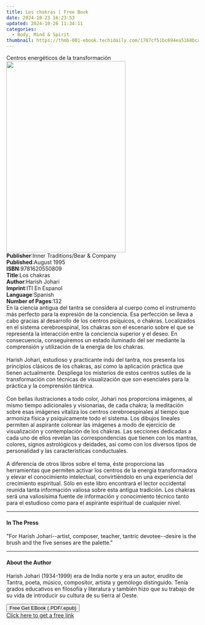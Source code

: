 ```yaml
---
title: Los chakras | Free Book
date: 2024-10-23 16:23:53
updated: 2024-10-26 11:34:11
categories:
  - Body, Mind & Spirit
thumbnail: https://thmb-001-ebook.techidaily.com/1787cf51bc694ea5168bcaa3f37ea618004a0d899ef1adce3e5dd196b98eb4df.jpg
---
```

<main id="book-container">
  <div class="flex flex-col">
    <div class="book-brief flex-1 py-6 px-4 sm:p-6 md:py-10 md:px-8">
      <!-- brief-->
      <div class="book-brief-main">
        Centros energéticos de la transformación
      </div>
    </div>
    <div
      class="book-meta-info flex-1 grid gap-4 col-start-1 col-end-3 row-start-1 sm:mb-6 sm:grid-cols-4 lg:gap-6 lg:col-start-2 lg:row-end-6 lg:row-span-6 lg:mb-0"
    >
      <div
        class="book-meta-info-left place-content-center mt-4 p-4 text-sm leading-6 col-start-2 col-span-2 dark:text-slate-400"
      >
        <img
          class="w-full h-500 object-cover rounded-lg sm:h-255 sm:col-span-2 lg:col-span-full"
          src="https://img-001-ebook.techidaily.com/ac818b6f9a63be877cd0df81852d4492721c2747af6e1c5ba29e97d89419c3a6.jpg"
          alt=""
          width="312"
          height="500"
        />
      </div>
      <div
        class="book-meta-info-right mt-2 col-start-1 row-start-2 col-span-3 self-center"
      >
        <!-- meta data  -->
        <div class="flex flex-col px-4 md:px-8">
          <div class="flex-1">
            <strong>Publisher</strong>:<span class="px-2"
              >Inner Traditions/Bear &amp; Company</span
            >
          </div>
          <div class="flex-1">
            <strong>Published</strong>:<span class="px-2">August 1995</span>
          </div>
          <div class="flex-1">
            <strong>ISBN</strong>:<span class="px-2">9781620550809</span>
          </div>
          <div class="flex-1">
            <strong>Title</strong>:<span class="px-2">Los chakras</span>
          </div>
          <div class="flex-1">
            <strong>Author</strong>:<span class="px-2">Harish Johari</span>
          </div>
          <div class="flex-1">
            <strong>Imprint</strong>:<span class="px-2">ITI En Espanol</span>
          </div>
          <div class="flex-1">
            <strong>Language</strong>:<span class="px-2">Spanish</span>
          </div>
          <div class="flex-1">
            <strong>Number of Pages</strong>:<span class="px-2">132</span>
          </div>
        </div>
      </div>
    </div>
    <div class="book-description flex-1 py-6 px-4 sm:p-6 md:py-10 md:px-8">
      <div class="book-description-main">
        <div accordion-content="" id="description">
          En la ciencia antigua del tantra se considera al cuerpo como el
          instrumento más perfecto para la expresión de la conciencia. Esa
          perfección se lleva a cabo gracias al desarrollo de los centros
          psíquicos, o chakras. Localizados en el sistema cerebroespinal, los
          chakras son el escenario sobre el que se representa la interacción
          entre la conciencia superior y el deseo. En consecuencia,
          conseguiremos un estado iluminado del ser mediante la comprensión y
          utilización de la energía de los chakras. <br /><br />Harish Johari,
          estudioso y practicante indú del tantra, nos presenta los principios
          clásicos de los chakras, así como la aplicación práctica que tienen
          actualmente. Despliega los misterios de estos centros sutiles de la
          transformación con técnicas de visualización que son esenciales para
          la práctica y la comprensión tántrica. <br /><br />Con bellas
          ilustraciones a todo color, Johari nos proporciona imágenes, al mismo
          tiempo adicionales y visionarias, de cada chakra; la meditación sobre
          esas imágenes vitaliza los centros cerebroespinales al tiempo que
          armoniza física y psíquicamente todo el sistema. Los dibujos lineales
          permiten al aspirante colorear las imágenes a modo de ejercicio de
          visualización y contemplación de los chakras. Las secciones dedicadas
          a cada uno de ellos revelan las correspondencias que tienen con los
          mantras, colores, signos astrológicos y deidades, así como con los
          diversos tipos de personalidad y las características conductuales.
          <br /><br />A diferencia de otros libros sobre el tema, éste
          proporciona las herramientas que permiten activar los centros de la
          energía transformadora y elevar el conocimiento intelectual,
          convirtiéndolo en una experiencia del crecimiento espiritual. Sólo en
          este libro encontrará el lector occidental reunida tanta información
          valiosa sobre esta antigua tradición. Los chakras será una valiosísima
          fuente de información y conocimiento técnico tanto para el estudioso
          como para el aspirante espiritual de cualquier nivel.
        </div>
        <div class="accordion-fader"></div>
      </div>
    </div>
    <div class="book-excerpts flex-1 py-6 px-4 sm:p-6 md:py-10 md:px-8">
      <!-- excerpts-->
      <div class="book-excerpts-main">
        <hr />
        <h4 class="placeholder placeholder-heading">
          <span>In The Press</span>
        </h4>
        <p>
          "For Harish Johari--artist, composer, teacher, tantric devotee--desire
          is the brush and the five senses are the palette."
        </p>
      </div>
    </div>
    <div class="book-about-author flex-1 py-6 px-4 sm:p-6 md:py-10 md:px-8">
      <!-- about author-->
      <div class="book-main-author-main">
        <hr />
        <h4 class="placeholder placeholder-heading">
          <span>About the Author</span>
        </h4>
        <p>
          Harish Johari (1934-1999) era de India norte y era un autor, erudito
          de Tantra, poeta, músico, compositor, artista y gemólogo distinguido.
          Tenía grados educativos en filosofía y literatura y también hizo que
          su trabajo de su vida de introducir su cultura de su tierra al Oeste.
        </p>
      </div>
    </div>
    <div class="book-free-get flex-1 py-6 px-4 sm:p-6 md:py-10 md:px-8">
      <button
        id="btn-free-get"
        class="bg-blue-500 hover:bg-blue-700 text-white font-bold py-2 px-4 rounded"
      >
        Free Get EBook (.PDF/.epub)
      </button>
      <div id="countdown-display" class="px-2 text-lg mt-2"></div>
      <a
        id="free-link"
        class="hidden bg-blue-500 hover:bg-blue-700 text-white font-bold py-2 px-4 rounded"
        href="https://www.ebooks.com/en-us/book/95783160/los-chakras/harish-johari/"
        target="_blank"
        >Click here to get a free link</a
      >
    </div>
    <script>
      let countdownTime = 0;
      let countdownInterval = null;
      document
        .getElementById('btn-free-get')
        .addEventListener('click', startCountdown);
      function startCountdown() {
        countdownTime = new Date().getTime() + 60000 * 3;
        countdownInterval = setInterval(updateCountdown, 1000);
        document.getElementById('btn-free-get').disabled = true;
        document
          .getElementById('btn-free-get')
          .classList.add('bg-gray-500', 'cursor-not-allowed');
      }
      function updateCountdown() {
        let currentTime = new Date().getTime();
        let timeLeft = countdownTime - currentTime;
        let secondsLeft = Math.floor(timeLeft / 1000);
        document.getElementById('countdown-display').innerHTML =
          `Remaining time: ${secondsLeft} seconds.`;
        if (secondsLeft <= 0) {
          clearInterval(countdownInterval);
          document.getElementById('btn-free-get').classList.add('hidden');
          document.getElementById('free-link').classList.remove('hidden');
          document.getElementById('countdown-display').innerHTML = '';
        }
      }
    </script>
  </div>
</main>
